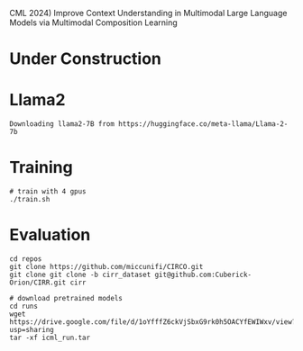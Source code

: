 CML 2024) Improve Context Understanding in Multimodal Large Language Models via Multimodal Composition Learning

# Under Construction

# Llama2
```
Downloading llama2-7B from https://huggingface.co/meta-llama/Llama-2-7b
```

# Training
```
# train with 4 gpus
./train.sh
```

# Evaluation
```
cd repos
git clone https://github.com/miccunifi/CIRCO.git
git clone git clone -b cirr_dataset git@github.com:Cuberick-Orion/CIRR.git cirr
```

```
# download pretrained models
cd runs
wget https://drive.google.com/file/d/1oYfffZ6ckVjSbxG9rk0h5OACYfEWIWxv/view?usp=sharing
tar -xf icml_run.tar
```


